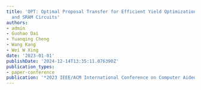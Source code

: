 ```yaml
---
title: 'OPT: Optimal Proposal Transfer for Efficient Yield Optimization for Analog
  and SRAM Circuits'
authors:
- admin
- Guohao Dai
- Yuanqing Cheng
- Wang Kang
- Wei W Xing
date: '2023-01-01'
publishDate: '2024-12-14T13:35:11.076390Z'
publication_types:
- paper-conference
publication: '*2023 IEEE/ACM International Conference on Computer Aided Design (ICCAD)*'
---
```

